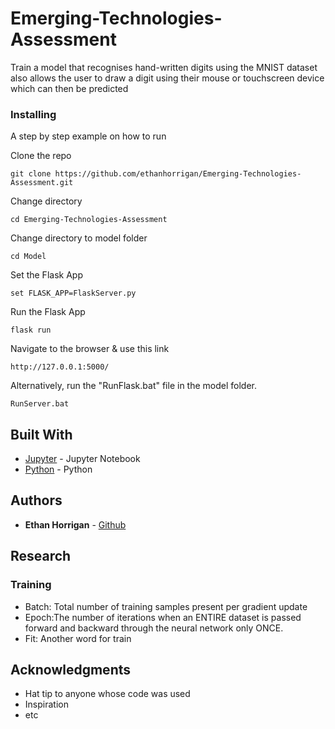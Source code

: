 # Emerging-Technologies-Assessment
Train a model that recognises hand-written digits using the MNIST dataset also allows the user to draw a digit using their mouse or touchscreen device which can then be predicted

### Installing

A step by step example on how to run

Clone the repo

```
git clone https://github.com/ethanhorrigan/Emerging-Technologies-Assessment.git
```

Change directory

```
cd Emerging-Technologies-Assessment
```

Change directory to model folder

```
cd Model
```

Set the Flask App

```
set FLASK_APP=FlaskServer.py
```

Run the Flask App

```
flask run
```

Navigate to the browser & use this link

```
http://127.0.0.1:5000/
```

Alternatively, run the "RunFlask.bat" file in the model folder.

```
RunServer.bat
```


## Built With

* [Jupyter](https://jupyter.org/) - Jupyter Notebook
* [Python](https://www.python.org/) - Python 

## Authors

* **Ethan Horrigan** - [Github](https://github.com/ethanhorrigan)


## Research

### Training
- Batch: Total number of training samples present per gradient update
- Epoch:The number of iterations when an ENTIRE dataset is passed forward and backward through the neural network only ONCE.
- Fit: Another word for train

## Acknowledgments

* Hat tip to anyone whose code was used
* Inspiration
* etc
